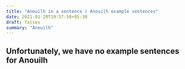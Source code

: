 ```yaml
---
title: "Anouilh in a sentence | Anouilh example sentences"
date: 2021-01-20T19:57:50+05:30
draft: falses
summary: "Anouilh"
---
```

## Unfortunately, we have no example sentences for Anouilh                 
